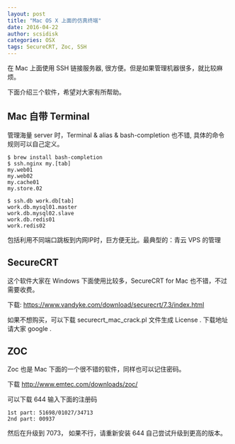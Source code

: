 ```yaml
---
layout: post
title: "Mac OS X 上面的仿真终端"
date: 2016-04-22
author: scsidisk
categories: OSX
tags: SecureCRT, Zoc, SSH
---
```


在 Mac 上面使用 SSH 链接服务器, 很方便。但是如果管理机器很多，就比较麻烦。

下面介绍三个软件，希望对大家有所帮助。

Mac 自带 Terminal
-----------------

管理海量 server 时，Terminal & alias & bash-completion 也不错, 具体的命令规则可以自己定义。

    $ brew install bash-completion
    $ ssh.nginx my.[tab]
    my.web01
    my.web02
    my.cache01
    my.store.02

    $ ssh.db work.db[tab]
    work.db.mysql01.master
    work.db.mysql02.slave
    work.db.redis01
    work.redis02

包括利用不同端口跳板到内网IP时，巨方便无比。最典型的：青云 VPS 的管理

SecureCRT
----------

这个软件大家在 Windows 下面使用比较多，SecureCRT for Mac 也不错，不过需要收费。

下载: <https://www.vandyke.com/download/securecrt/7.3/index.html>

如果不想购买，可以下载 securecrt_mac_crack.pl 文件生成 License . 下载地址请大家 google .

ZOC
-----

Zoc 也是 Mac 下面的一个很不错的软件，同样也可以记住密码。

下载 <http://www.emtec.com/downloads/zoc/>

可以下载 644 输入下面的注册码

    1st part: 51698/01027/34713
    2nd part: 00937

然后在升级到 7073， 如果不行，请重新安装 644 自己尝试升级到更高的版本。
